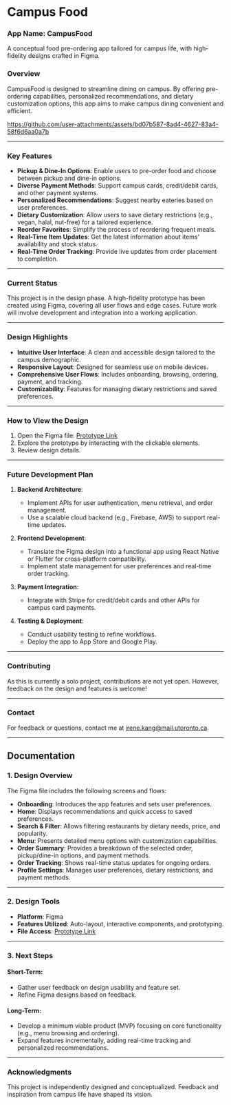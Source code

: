 # Campus Food

### **App Name**: CampusFood  
A conceptual food pre-ordering app tailored for campus life, with high-fidelity designs crafted in Figma.

### **Overview**  
CampusFood is designed to streamline dining on campus. By offering pre-ordering capabilities, personalized recommendations, and dietary customization options, this app aims to make campus dining convenient and efficient.


https://github.com/user-attachments/assets/bd07b587-8ad4-4627-83a4-58f6d6aa0a7b


---

### **Key Features**
- **Pickup & Dine-In Options**: Enable users to pre-order food and choose between pickup and dine-in options.  
- **Diverse Payment Methods**: Support campus cards, credit/debit cards, and other payment systems.  
- **Personalized Recommendations**: Suggest nearby eateries based on user preferences.  
- **Dietary Customization**: Allow users to save dietary restrictions (e.g., vegan, halal, nut-free) for a tailored experience.  
- **Reorder Favorites**: Simplify the process of reordering frequent meals.
- **Real-Time Item Updates**: Get the latest information about items' availability and stock status.
- **Real-Time Order Tracking**: Provide live updates from order placement to completion.  

---

### **Current Status**  
This project is in the design phase. A high-fidelity prototype has been created using Figma, covering all user flows and edge cases. Future work will involve development and integration into a working application.

---

### **Design Highlights**
- **Intuitive User Interface**: A clean and accessible design tailored to the campus demographic.  
- **Responsive Layout**: Designed for seamless use on mobile devices.  
- **Comprehensive User Flows**: Includes onboarding, browsing, ordering, payment, and tracking.  
- **Customizability**: Features for managing dietary restrictions and saved preferences.  

---

### **How to View the Design**  
1. Open the Figma file: [Prototype Link](https://www.figma.com/proto/7AVrPwCWu8QB6rcDLrpFeb/Campus-Food?node-id=98-27&t=GQzWSCpr8L7xJlHb-9&show-proto-sidebar=1&starting-point-node-id=98%3A27)
2. Explore the prototype by interacting with the clickable elements.  
3. Review design details.  

---

### **Future Development Plan**
1. **Backend Architecture**:  
   - Implement APIs for user authentication, menu retrieval, and order management.  
   - Use a scalable cloud backend (e.g., Firebase, AWS) to support real-time updates.  

2. **Frontend Development**:  
   - Translate the Figma design into a functional app using React Native or Flutter for cross-platform compatibility.  
   - Implement state management for user preferences and real-time order tracking.  

3. **Payment Integration**:  
   - Integrate with Stripe for credit/debit cards and other APIs for campus card payments.  

4. **Testing & Deployment**:  
   - Conduct usability testing to refine workflows.  
   - Deploy the app to App Store and Google Play.

---

### **Contributing**
As this is currently a solo project, contributions are not yet open. However, feedback on the design and features is welcome!  

---

### **Contact**
For feedback or questions, contact me at [irene.kang@mail.utoronto.ca](mailto:irene.kang@mail.utoronto.ca).

---

## **Documentation**

### **1. Design Overview**
The Figma file includes the following screens and flows:  
- **Onboarding**: Introduces the app features and sets user preferences.  
- **Home**: Displays recommendations and quick access to saved preferences.  
- **Search & Filter**: Allows filtering restaurants by dietary needs, price, and popularity.  
- **Menu**: Presents detailed menu options with customization capabilities.  
- **Order Summary**: Provides a breakdown of the selected order, pickup/dine-in options, and payment methods.  
- **Order Tracking**: Shows real-time status updates for ongoing orders.  
- **Profile Settings**: Manages user preferences, dietary restrictions, and payment methods.

---

### **2. Design Tools**
- **Platform**: Figma  
- **Features Utilized**: Auto-layout, interactive components, and prototyping.  
- **File Access**: [Prototype Link](https://www.figma.com/proto/7AVrPwCWu8QB6rcDLrpFeb/Campus-Food?node-id=98-27&t=GQzWSCpr8L7xJlHb-9&show-proto-sidebar=1&starting-point-node-id=98%3A27)

---

### **3. Next Steps**
#### **Short-Term**:  
- Gather user feedback on design usability and feature set.  
- Refine Figma designs based on feedback.  

#### **Long-Term**:  
- Develop a minimum viable product (MVP) focusing on core functionality (e.g., menu browsing and ordering).  
- Expand features incrementally, adding real-time tracking and personalized recommendations.  

---

### **Acknowledgments**  
This project is independently designed and conceptualized. Feedback and inspiration from campus life have shaped its vision.
